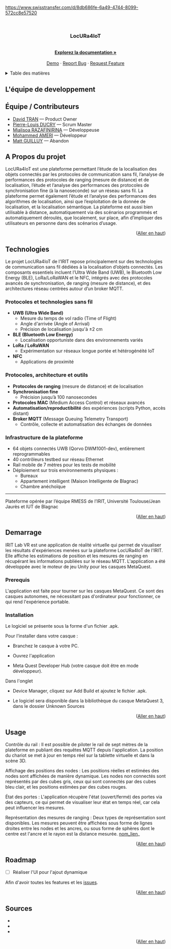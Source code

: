 
<a id="readme-top"></a>

https://www.swisstransfer.com/d/8db686fe-6a49-4744-8099-572cc8e57520

<!-- PROJECT LOGO -->
<br />
<div align="center">
  <a href="https://github.com/MASTTTTT/SAE-5-01-LocURa4IoT-2025-2026.git">
          
  </a>

<h3 align="center">LocURa4IoT</h3>

  <p align="center">
    <br />
    <a href="https://github.com/MASTTTTT/SAE-5-01-LocURa4IoT-2025-2026.git"><strong>Explorez la documentation »</strong></a>
    <br />
    <br />
    <a href="https://github.com/github_username/repo_name">Demo</a>
    &middot;
    <a href="https://github.com/github_username/repo_name/issues/new?labels=bug&template=bug-report---.md">Report Bug</a>
    &middot;
    <a href="https://github.com/github_username/repo_name/issues/new?labels=enhancement&template=feature-request---.md">Request Feature</a>
  </p>
</div>



<!-- TABLE OF CONTENTS -->
<details>
  <summary>Table des matières</summary>
  <ol>
    <li>
      <a href="#a-propos-du-projet">À Propos du projet</a>
      <ul>
        <li><a href="#technologies">Technologies</a></li>
      </ul>
    </li>
    <li>
      <a href="#demarrage">Démarrage</a>
      <ul>
        <li><a href="#prerequis">Prérequis</a></li>
        <li><a href="#installation">Installation</a></li>
      </ul>
    </li>
    <li><a href="#usage">Usage</a></li>
    <li><a href="#roadmap">Roadmap</a></li>
  </ol>
</details>



<!-- ABOUT THE PROJECT -->
## L'équipe de developpement
## Équipe / Contributeurs

- [David TRAN](https://github.com/DavidTRANMinhAnh) — Product Owner  
- [Pierre-Louis DUCRY](https://github.com/Ducry-PL) — Scrum Master  
- [Mialisoa RAZAFINIRINA](https://github.com/Mialiso) — Développeuse  
- [Mohammed AMERI](https://github.com/AchrafAmeri/) — Développeur  
- [Matt GUILLUY](https://github.com/MASTTTTT) — Abandon  


## A Propos du projet

LocURa4IoT est une plateforme permettant l’étude de la localisation des objets connectés par les protocoles de communication sans fil, l’analyse de performances des protocoles de ranging (mesure de distance) et de localisation, l’étude et l’analyse des performances des protocoles de synchronisation fine (à la nanoseconde) sur un réseau sans fil. La plateforme permet également l’étude et l’analyse des performances des algorithmes de localisation, ainsi que l’exploitation de la donnée de localisation, et la localisation sémantique. La plateforme est aussi bien utilisable à distance, automatiquement via des scénarios programmés et automatiquement déroulés, que localement, sur place, afin d’impliquer des utilisateurs en personne dans des scénarios d’usage.



<p align="right">(<a href="#readme-top">Aller en haut</a>)</p>



## Technologies 

Le projet LocURa4IoT de l’IRIT repose principalement sur des technologies de communication sans fil dédiées à la localisation d’objets connectés. Les composants essentiels incluent l’Ultra Wide Band (UWB), le Bluetooth Low Energy (BLE), LoRa/LoRaWAN et le NFC, intégrés avec des protocoles avancés de synchronisation, de ranging (mesure de distance), et des architectures réseau centrées autour d’un broker MQTT.

### Protocoles et technologies sans fil

- **UWB (Ultra Wide Band)**
  - Mesure du temps de vol radio (Time of Flight)
  - Angle d'arrivée (Angle of Arrival)
  - Précision de localisation jusqu'à ±2 cm
- **BLE (Bluetooth Low Energy)**
  - Localisation opportuniste dans des environnements variés
- **LoRa / LoRaWAN**
  - Expérimentation sur réseaux longue portée et hétérogénéité IoT
- **NFC**
  - Applications de proximité

### Protocoles, architecture et outils

- **Protocoles de ranging** (mesure de distance) et de localisation
- **Synchronisation fine**
  - Précision jusqu’à 100 nanosecondes
- **Protocoles MAC** (Medium Access Control) et réseaux avancés
- **Automatisation/reproductibilité** des expériences (scripts Python, accès distant)
- **Broker MQTT** (Message Queuing Telemetry Transport)
  - Contrôle, collecte et automatisation des échanges de données

### Infrastructure de la plateforme

- 64 objets connectés UWB (Qorvo DWM1001-dev), entièrement reprogrammables
- 40 contrôleurs testbed sur réseau Ethernet
- Rail mobile de 7 mètres pour les tests de mobilité
- Déploiement sur trois environnements physiques :
  - Bureaux
  - Appartement intelligent (Maison Intelligente de Blagnac)
  - Chambre anéchoïque
---
Plateforme opérée par l’équipe RMESS de l’IRIT, Université Toulouse/Jean Jaurès et IUT de Blagnac


<p align="right">(<a href="#readme-top">Aller en haut</a>)</p>



<!-- GETTING STARTED -->
## Demarrage

IRIT Lab VR est une application de réalité virtuelle qui permet de visualiser les résultats d'expériences menées sur la plateforme LocURa4IoT de l'IRIT. Elle affiche les estimations de position et les mesures de ranging en récupérant les informations publiées sur le réseau MQTT. L'application a été développée avec le moteur de jeu Unity pour les casques MetaQuest.

### Prerequis

L'application est faite pour tourner sur les casques MetaQuest. Ce sont des casques autonomes, ne nécessitant pas d'ordinateur pour fonctionner, ce qui rend l'expérience portable.

### Installation

Le logiciel se présente sous la forme d'un fichier .apk.

Pour l'installer dans votre casque :

- Branchez le casque à votre PC.

- Ouvrez l'application 

- Meta Quest Developer Hub (votre casque doit être en mode développeur).

Dans l'onglet 

- Device Manager, cliquez sur Add Build et ajoutez le fichier .apk.

- Le logiciel sera disponible dans la bibliothèque du casque MetaQuest 3, dans le dossier Unknown Sources

<p align="right">(<a href="#readme-top">Aller en haut</a>)</p>

<!-- USAGE EXAMPLES -->
## Usage

Contrôle du rail : Il est possible de piloter le rail de sept mètres de la plateforme en publiant des requêtes MQTT depuis l'application. La position du chariot se met à jour en temps réel sur la tablette virtuelle et dans la scène 3D.


Affichage des positions des nodes : Les positions réelles et estimées des nodes sont affichées de manière dynamique. Les nodes non connectés sont représentés par des cubes gris, ceux qui sont connectés par des cubes bleu clair, et les positions estimées par des cubes rouges.

État des portes : L'application récupère l'état (ouvert/fermé) des portes via des capteurs, ce qui permet de visualiser leur état en temps réel, car cela peut influencer les mesures.

Représentation des mesures de ranging : Deux types de représentation sont disponibles. Les mesures peuvent être affichées sous forme de lignes droites entre les nodes et les ancres, ou sous forme de sphères dont le centre est l'ancre et le rayon est la distance mesurée.
[nom_lien](lien)_

<p align="right">(<a href="#readme-top">Aller en haut</a>)</p>


<!-- ROADMAP -->
## Roadmap


- [ ] Réaliser l'UI pour l'ajout dynamique

Afin d'avoir toutes les features et les [issues](https://github.com/MASTTTTT/SAE-5-01-LocURa4IoT-2025-2026/issues).

<p align="right">(<a href="#readme-top">Aller en haut</a>)</p>




<!-- Sources -->
## Sources

* []()
* []()
* []()

<p align="right">(<a href="#readme-top">Aller en haut</a>)</p>



